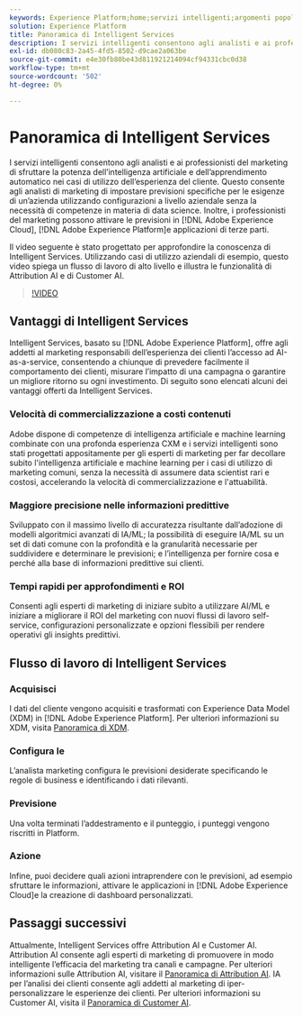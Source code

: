 ```yaml
---
keywords: Experience Platform;home;servizi intelligenti;argomenti popolari;servizio intelligente;Intelligent service;Intelligent service
solution: Experience Platform
title: Panoramica di Intelligent Services
description: I servizi intelligenti consentono agli analisti e ai professionisti del marketing di sfruttare la potenza dell’intelligenza artificiale e dell’apprendimento automatico nei casi di utilizzo dell’esperienza del cliente. Questo consente agli analisti di marketing di impostare previsioni specifiche per le esigenze di un’azienda utilizzando configurazioni a livello aziendale senza la necessità di competenze in materia di data science. Inoltre, i professionisti del marketing possono attivare le previsioni in applicazioni Adobe Experience Cloud, Adobe Experience Platform e di terze parti.
exl-id: db080c83-2a45-4fd5-8502-d9cae2a063be
source-git-commit: e4e30fb80be43d811921214094cf94331cbc0d38
workflow-type: tm+mt
source-wordcount: '502'
ht-degree: 0%

---
```


# Panoramica di Intelligent Services

I servizi intelligenti consentono agli analisti e ai professionisti del marketing di sfruttare la potenza dell’intelligenza artificiale e dell’apprendimento automatico nei casi di utilizzo dell’esperienza del cliente. Questo consente agli analisti di marketing di impostare previsioni specifiche per le esigenze di un’azienda utilizzando configurazioni a livello aziendale senza la necessità di competenze in materia di data science. Inoltre, i professionisti del marketing possono attivare le previsioni in [!DNL Adobe Experience Cloud], [!DNL Adobe Experience Platform]e applicazioni di terze parti.

Il video seguente è stato progettato per approfondire la conoscenza di Intelligent Services. Utilizzando casi di utilizzo aziendali di esempio, questo video spiega un flusso di lavoro di alto livello e illustra le funzionalità di Attribution AI e di Customer AI.

>[!VIDEO](https://video.tv.adobe.com/v/32654?learn=on&quality=12)

## Vantaggi di Intelligent Services

Intelligent Services, basato su [!DNL Adobe Experience Platform], offre agli addetti al marketing responsabili dell’esperienza dei clienti l’accesso ad AI-as-a-service, consentendo a chiunque di prevedere facilmente il comportamento dei clienti, misurare l’impatto di una campagna o garantire un migliore ritorno su ogni investimento. Di seguito sono elencati alcuni dei vantaggi offerti da Intelligent Services.

### Velocità di commercializzazione a costi contenuti

Adobe dispone di competenze di intelligenza artificiale e machine learning combinate con una profonda esperienza CXM e i servizi intelligenti sono stati progettati appositamente per gli esperti di marketing per far decollare subito l&#39;intelligenza artificiale e machine learning per i casi di utilizzo di marketing comuni, senza la necessità di assumere data scientist rari e costosi, accelerando la velocità di commercializzazione e l&#39;attuabilità.

### Maggiore precisione nelle informazioni predittive

Sviluppato con il massimo livello di accuratezza risultante dall’adozione di modelli algoritmici avanzati di IA/ML; la possibilità di eseguire IA/ML su un set di dati comune con la profondità e la granularità necessarie per suddividere e determinare le previsioni; e l’intelligenza per fornire cosa e perché alla base di informazioni predittive sui clienti.

### Tempi rapidi per approfondimenti e ROI

Consenti agli esperti di marketing di iniziare subito a utilizzare AI/ML e iniziare a migliorare il ROI del marketing con nuovi flussi di lavoro self-service, configurazioni personalizzate e opzioni flessibili per rendere operativi gli insights predittivi.

## Flusso di lavoro di Intelligent Services

### Acquisisci

I dati del cliente vengono acquisiti e trasformati con Experience Data Model (XDM) in [!DNL Adobe Experience Platform]. Per ulteriori informazioni su XDM, visita [Panoramica di XDM](../xdm/home.md).

### Configura le 

L’analista marketing configura le previsioni desiderate specificando le regole di business e identificando i dati rilevanti.

### Previsione

Una volta terminati l’addestramento e il punteggio, i punteggi vengono riscritti in Platform.

### Azione

Infine, puoi decidere quali azioni intraprendere con le previsioni, ad esempio sfruttare le informazioni, attivare le applicazioni in [!DNL Adobe Experience Cloud]e la creazione di dashboard personalizzati.

## Passaggi successivi

Attualmente, Intelligent Services offre Attribution AI e Customer AI. Attribution AI consente agli esperti di marketing di promuovere in modo intelligente l’efficacia del marketing tra canali e campagne. Per ulteriori informazioni sulle Attribution AI, visitare il [Panoramica di Attribution AI](./attribution-ai/overview.md). IA per l’analisi dei clienti consente agli addetti al marketing di iper-personalizzare le esperienze dei clienti. Per ulteriori informazioni su Customer AI, visita il [Panoramica di Customer AI](./customer-ai/overview.md).
